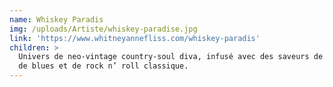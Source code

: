 ```yaml
---
name: Whiskey Paradis
img: /uploads/Artiste/whiskey-paradise.jpg
link: 'https://www.whitneyannefliss.com/whiskey-paradis'
children: >
  Univers de neo-vintage country-soul diva, infusé avec des saveurs de gospel,
  de blues et de rock n’ roll classique.
---
```


